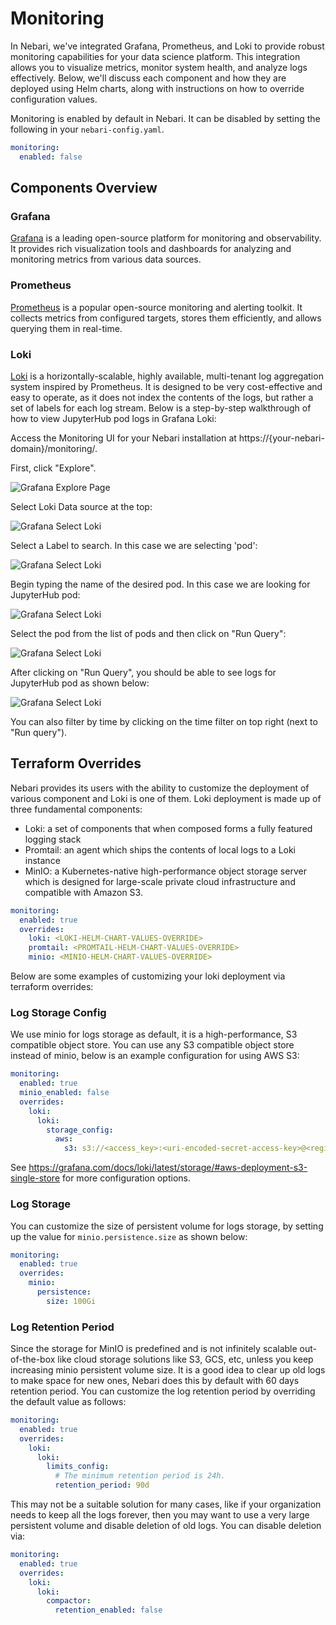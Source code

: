 # Monitoring

In Nebari, we've integrated Grafana, Prometheus, and Loki to provide robust monitoring capabilities for
your data science platform. This integration allows you to visualize metrics, monitor system health, and
analyze logs effectively. Below, we'll discuss each component and how they are deployed using Helm charts,
along with instructions on how to override configuration values.

Monitoring is enabled by default in Nebari. It can be disabled by setting the following in your `nebari-config.yaml`.

```yaml
monitoring:
  enabled: false
```

## Components Overview

### Grafana

[Grafana](https://grafana.com/) is a leading open-source platform for monitoring and observability.
It provides rich visualization tools and dashboards for analyzing and monitoring metrics from various data sources.

### Prometheus

[Prometheus](https://prometheus.io/) is a popular open-source monitoring and alerting toolkit. It collects
metrics from configured targets, stores them efficiently, and allows querying them in real-time.

### Loki

[Loki](https://grafana.com/docs/loki/latest/) is a horizontally-scalable, highly available, multi-tenant log
aggregation system inspired by Prometheus. It is designed to be very cost-effective and easy to operate, as it
does not index the contents of the logs, but rather a set of labels for each log stream. Below is a step-by-step
walkthrough of how to view JupyterHub pod logs in Grafana Loki:

Access the Monitoring UI for your Nebari installation at https://{your-nebari-domain}/monitoring/.

First, click "Explore".

![Grafana Explore Page](/img/how-tos/1_grafana-explore.png)

Select Loki Data source at the top:

![Grafana Select Loki](/img/how-tos/2_grafana-select-loki.png)

Select a Label to search.  In this case we are selecting 'pod':

![Grafana Select Loki](/img/how-tos/3_grafana-log-browser-pod.png)

Begin typing the name of the desired pod.  In this case we are looking
for JupyterHub pod:

![Grafana Select Loki](/img/how-tos/4_grafana-log-search-pod.png)

Select the pod from the list of pods and then click on "Run Query":

![Grafana Select Loki](/img/how-tos/5_grafana-log-select-pod.png)

After clicking on "Run Query", you should be able to see logs for JupyterHub pod as shown below:

![Grafana Select Loki](/img/how-tos/6_grafana-view-pod-logs.png)

You can also filter by time by clicking on the time filter on top right (next to "Run query").

## Terraform Overrides

Nebari provides its users with the ability to customize the deployment of various component
and Loki is one of them. Loki deployment is made up of three fundamental components:

- Loki: a set of components that when composed forms a fully featured logging stack
- Promtail: an agent which ships the contents of local logs to a Loki instance
- MinIO: a Kubernetes-native high-performance object storage server which is designed for large-scale
  private cloud infrastructure and compatible with Amazon S3.

```yaml
monitoring:
  enabled: true
  overrides:
    loki: <LOKI-HELM-CHART-VALUES-OVERRIDE>
    promtail: <PROMTAIL-HELM-CHART-VALUES-OVERRIDE>
    minio: <MINIO-HELM-CHART-VALUES-OVERRIDE>
```

Below are some examples of customizing your loki deployment via terraform overrides:

### Log Storage Config

We use minio for logs storage as default, it is a high-performance, S3 compatible object store. You can use
any S3 compatible object store instead of minio, below is an example configuration for using AWS S3:

```yaml
monitoring:
  enabled: true
  minio_enabled: false
  overrides:
    loki:
      loki:
        storage_config:
          aws:
            s3: s3://<access_key>:<uri-encoded-secret-access-key>@<region>
```

See https://grafana.com/docs/loki/latest/storage/#aws-deployment-s3-single-store for more configuration
options.

### Log Storage

You can customize the size of persistent volume for logs storage, by setting up the value for
`minio.persistence.size` as shown below:

```yaml
monitoring:
  enabled: true
  overrides:
    minio:
      persistence:
        size: 100Gi
```

### Log Retention Period

Since the storage for MinIO is predefined and is not infinitely scalable out-of-the-box like
cloud storage solutions like S3, GCS, etc, unless you keep increasing minio persistent volume size.
It is a good idea to clear up old logs to make space for new ones, Nebari does this by default with
60 days retention period. You can customize the log retention period by overriding the default
value as follows:

```yaml
monitoring:
  enabled: true
  overrides:
    loki:
      loki:
        limits_config:
          # The minimum retention period is 24h.
          retention_period: 90d
```

This may not be a suitable solution for many cases, like if your organization needs to keep
all the logs forever, then you may want to use a very large persistent volume and disable
deletion of old logs. You can disable deletion via:

```yaml
monitoring:
  enabled: true
  overrides:
    loki:
      loki:
        compactor:
          retention_enabled: false
```
